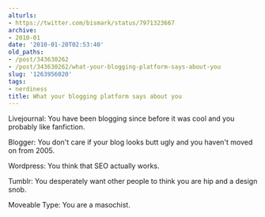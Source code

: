 ```yaml
---
alturls:
- https://twitter.com/bismark/status/7971323667
archive:
- 2010-01
date: '2010-01-20T02:53:40'
old_paths:
- /post/343630262
- /post/343630262/what-your-blogging-platform-says-about-you
slug: '1263956020'
tags:
- nerdiness
title: What your blogging platform says about you
---
```


Livejournal: You have been blogging since before it was cool and you
probably like fanfiction.

Blogger: You don't care if your blog looks butt ugly and you haven't moved
on from 2005.

Wordpress: You think that SEO actually works.

Tumblr: You desperately want other people to think you are hip and
a design snob.

Moveable Type: You are a masochist.
